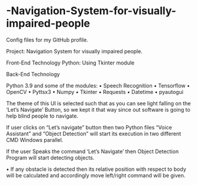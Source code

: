 # -Navigation-System-for-visually-impaired-people
Config files for my GitHub profile.

Project: Navigation System for visually impaired people.

Front-End Technology
Python: Using Tkinter module

Back-End Technology

Python 3.9 and some of the modules:
• Speech Recognition
• Tensorflow
• OpenCV
• Pyttsx3
• Numpy
• Tkinter
• Requests
• Datetime
• pyautogui

The theme of this UI is selected such that as you can see light
falling on the ‘Let’s Navigate’ Button, so we kept it that way
since out software is going to help blind people to navigate.

If user clicks on “Let’s navigate” button then two Python files
“Voice Assistant” and “Object Detection” will start its execution
in two different CMD Windows parallel.

If the user Speaks the command ‘Let’s Navigate’ then Object
Detection Program will start detecting objects.

• If any obstacle is detected then its relative position with respect
to body will be calculated and accordingly move left/right
command will be given.

